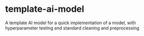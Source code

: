# template-ai-model
A template AI model for a quick implementation of a model, with hyperparameter testing and standard cleaning and preprocessing
